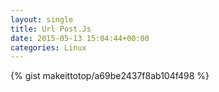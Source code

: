 ```yaml
---
layout: single                                                                                                              
title: Url Post.Js                                                                                                                       
date: 2015-05-13 15:04:44+00:00                                                                                                                        
categories: Linux                                                                                                                
---                                                                                                                              
```


{% gist makeittotop/a69be2437f8ab104f498 %}                                                                                                           

